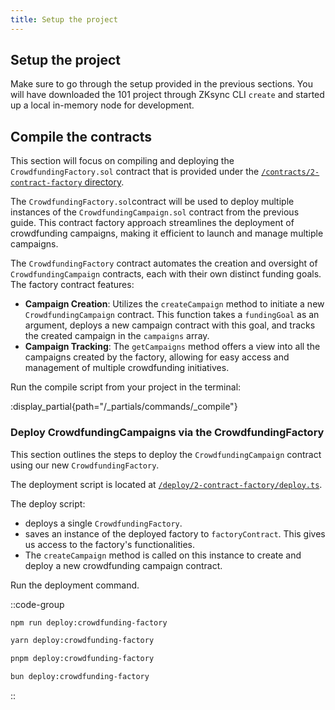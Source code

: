 ```yaml
---
title: Setup the project
---
```


## Setup the project

Make sure to go through the setup provided in the previous sections.
You will have downloaded the 101 project through ZKsync CLI `create` and started up a local in-memory node for development.

## Compile the contracts

This section will focus on compiling and deploying the `CrowdfundingFactory.sol`
contract that is provided under the [`/contracts/2-contract-factory` directory](https://github.com/matter-labs/zksync-contract-templates/blob/main/templates/101).

The `CrowdfundingFactory.sol`contract will be used to deploy multiple instances of
the `CrowdfundingCampaign.sol` contract from the previous guide.
This contract factory approach streamlines the deployment of crowdfunding campaigns,
making it efficient to launch and manage multiple campaigns.

The `CrowdfundingFactory` contract automates the creation and oversight of
`CrowdfundingCampaign` contracts, each with their own distinct funding goals.
The factory contract features:

- **Campaign Creation**: Utilizes the `createCampaign` method to initiate a new
`CrowdfundingCampaign` contract. This function takes a `fundingGoal` as an argument,
deploys a new campaign contract with this goal, and tracks the created campaign in the
`campaigns` array.
- **Campaign Tracking**: The `getCampaigns` method offers a view into all the campaigns
created by the factory, allowing for easy access and management of multiple crowdfunding
initiatives.

Run the compile script from your project in the terminal:

:display_partial{path="/_partials/commands/_compile"}

### Deploy CrowdfundingCampaigns via the CrowdfundingFactory

This section outlines the steps to deploy the `CrowdfundingCampaign` contract
using our new `CrowdfundingFactory`.

The deployment script is located at [`/deploy/2-contract-factory/deploy.ts`](https://github.com/matter-labs/zksync-contract-templates/blob/main/templates/101).

The deploy script:

- deploys a single `CrowdfundingFactory`.
- saves an instance of the deployed factory to `factoryContract`.
  This gives us access to the factory's functionalities.
- The `createCampaign` method is called on this instance to create
  and deploy a new crowdfunding campaign contract.

Run the deployment command.

::code-group

```bash [npm]
npm run deploy:crowdfunding-factory
```

```bash [yarn]
yarn deploy:crowdfunding-factory
```

```bash [pnpm]
pnpm deploy:crowdfunding-factory
```

```bash [bun]
bun deploy:crowdfunding-factory
```

::
